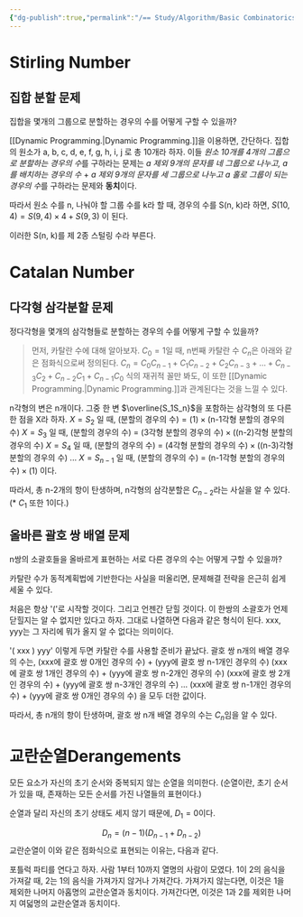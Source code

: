 ```yaml
---
{"dg-publish":true,"permalink":"/== Study/Algorithm/Basic Combinatorics/","created":"2023-12-07T05:49:26.000+09:00","updated":"2025-01-14T15:33:43.000+09:00"}
---
```



# Stirling Number
## 집합 분할 문제
집합을 몇개의 그룹으로 분할하는 경우의 수를 어떻게 구할 수 있을까?

[[Dynamic Programming.\|Dynamic Programming.]]을 이용하면, 간단하다.
집합의 원소가 a, b, c, d, e, f, g, h, i, j 로 총 10개라 하자.
이들 *원소 10개를 4개의 그룹으로 분할하는 경우의 수*를 구하라는 문제는
*a 제외 9개의 문자를 네 그룹으로 나누고, a를 배치하는 경우의 수* + *a 제외 9개의 문자를 세 그룹으로 나누고 a 홀로 그룹이 되는 경우의 수*를 구하라는 문제와 **동치**이다.

따라서 원소 수를 n, 나눠야 할 그룹 수를 k라 할 때, 경우의 수를 S(n, k)라 하면,
$S(10, 4) = S(9, 4) \times 4 + S(9, 3)$ 이 된다.

이러한 S(n, k)를 제 2종 스털링 수라 부른다.

# Catalan Number

## 다각형 삼각분할 문제
정다각형을 몇개의 삼각형들로 분할하는 경우의 수를 어떻게 구할 수 있을까?

>먼저, 카탈란 수에 대해 알아보자.
>$C_0 = 1$일 때, n번째 카탈란 수 $C_n$은 아래와 같은 점화식으로써 정의된다.
>$C_n = C_0 C_{n-1} + C_1 C_{n-2} + C_2 C_{n-3} + \dots + C_{n-3} C_2 + C_{n-2} C_1 + C_{n-1} C_0$
>식의 재귀적 꼴만 봐도, 이 또한 [[Dynamic Programming.\|Dynamic Programming.]]과 관계된다는 것을 느낄 수 있다.

n각형의 변은 n개이다. 그중 한 변 $\overline{S_1S_n}$을 포함하는 삼각형의 또 다른 한 점을 X라 하자.
$X = S_2 \text{ 일 때, (분할의 경우의 수)} = (1) \times \text{(n-1각형 분할의 경우의 수)}$
$X = S_3 \text{ 일 때, (분할의 경우의 수) = (3각형 분할의 경우의 수)} \times \text{((n-2)각형 분할의 경우의 수)}$
$X = S_4 \text{ 일 때, (분할의 경우의 수) = (4각형 분할의 경우의 수)} \times \text{((n-3)각형 분할의 경우의 수)}$
...
$X = S_{n-1} \text{ 일 때, (분할의 경우의 수) = (n-1각형 분할의 경우의 수)} \times (1)$ 
이다.

따라서, 총 n-2개의 항이 탄생하며, n각형의 삼각분할은 $C_{n-2}$라는 사실을 알 수 있다. (* $C_1$ 또한 1이다.)

## 올바른 괄호 쌍 배열 문제
n쌍의 소괄호들을 올바르게 표현하는 서로 다른 경우의 수는 어떻게 구할 수 있을까?

카탈란 수가 동적계획법에 기반한다는 사실을 떠올리면, 문제해결 전략을 은근히 쉽게 세울 수 있다.

처음은 항상 '('로 시작할 것이다. 그리고 언젠간 닫힐 것이다. 이 한쌍의 소괄호가 언제 닫힐지는 알 수 없지만 있다고 하자. 그대로 나열하면 다음과 같은 형식이 된다. xxx, yyy는 그 자리에 뭐가 올지 알 수 없다는 의미이다.

'( xxx ) yyy' 이렇게 두면 카탈란 수를 사용할 준비가 끝났다.
괄호 쌍 n개의 배열 경우의 수는,
(xxx에 괄호 쌍 0개인 경우의 수) + (yyy에 괄호 쌍 n-1개인 경우의 수)
(xxx에 괄호 쌍 1개인 경우의 수) + (yyy에 괄호 쌍 n-2개인 경우의 수)
(xxx에 괄호 쌍 2개인 경우의 수) + (yyy에 괄호 쌍 n-3개인 경우의 수)
...
(xxx에 괄호 쌍 n-1개인 경우의 수) + (yyy에 괄호 쌍 0개인 경우의 수)
을 모두 더한 값이다.

따라서, 총 n개의 항이 탄생하며, 괄호 쌍 n개 배열 경우의 수는 $C_n$임을 알 수 있다.

# 교란순열Derangements
모든 요소가 자신의 초기 순서와 중복되지 않는 순열을 의미한다. (순열이란, 초기 순서가 있을 때, 존재하는 모든 순서를 가진 나열들의 표현이다.)

순열과 달리 자신의 초기 상태도 세지 않기 때문에, $D_1 = 0$이다.

$$D_n = (n-1)(D_{n-1} + D_{n-2})$$
교란순열이 이와 같은 점화식으로 표현되는 이유는, 다음과 같다.

포틀럭 파티를 연다고 하자. 사람 1부터 10까지 열명의 사람이 모였다.
1이 2의 음식을 가져갈 때, 2는 1의 음식을 가져가지 않거나 가져간다.
가져가지 않는다면, 이것은 1을 제외한 나머지 아홉명의 교란순열과 동치이다.
가져간다면, 이것은 1과 2를 제외한 나머지 여덟명의 교란순열과 동치이다.
